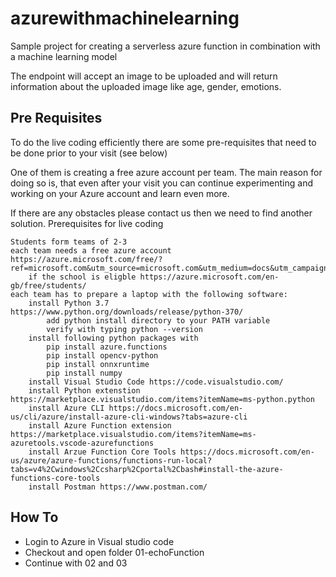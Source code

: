 # azurewithmachinelearning
Sample project for creating a serverless azure function in combination with a machine learning model

The endpoint will accept an image to be uploaded and will return information about the uploaded image like age, gender, emotions.

## Pre Requisites

To do the live coding efficiently there are some pre-requisites that need to be done prior to your visit (see below)

One of them is creating a free azure account per team. The main reason for doing so is, that even after your visit you can continue experimenting and working on your Azure account and learn even more. 

If there are any obstacles please contact us then we need to find another solution.
Prerequisites for live coding

    Students form teams of 2-3
    each team needs a free azure account https://azure.microsoft.com/free/?ref=microsoft.com&utm_source=microsoft.com&utm_medium=docs&utm_campaign=visualstudio
        if the school is eligble https://azure.microsoft.com/en-gb/free/students/
    each team has to prepare a laptop with the following software:        
        install Python 3.7 https://www.python.org/downloads/release/python-370/
            add python install directory to your PATH variable
            verify with typing python --version
        install following python packages with
            pip install azure.functions 
            pip install opencv-python
            pip install onnxruntime
            pip install numpy
        install Visual Studio Code https://code.visualstudio.com/
        install Python extenstion https://marketplace.visualstudio.com/items?itemName=ms-python.python
        install Azure CLI https://docs.microsoft.com/en-us/cli/azure/install-azure-cli-windows?tabs=azure-cli
        install Azure Function extension https://marketplace.visualstudio.com/items?itemName=ms-azuretools.vscode-azurefunctions 
        install Arzue Function Core Tools https://docs.microsoft.com/en-us/azure/azure-functions/functions-run-local?tabs=v4%2Cwindows%2Ccsharp%2Cportal%2Cbash#install-the-azure-functions-core-tools
        install Postman https://www.postman.com/

## How To

+ Login to Azure in Visual studio code
+ Checkout and open folder 01-echoFunction
+ Continue with 02 and 03

